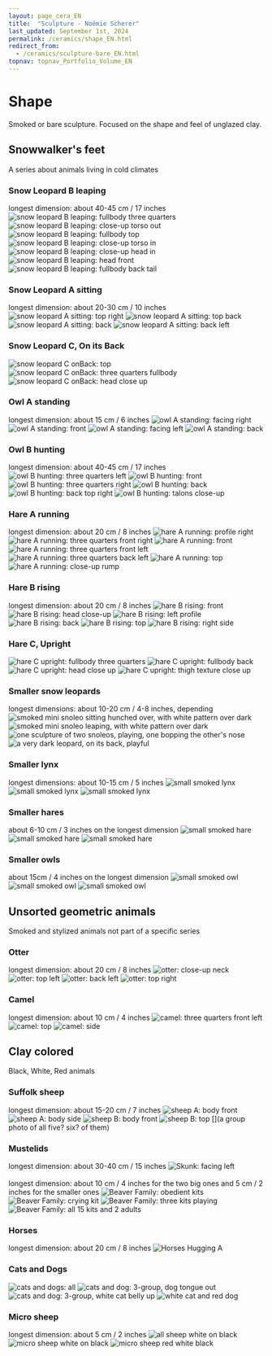 ```yaml
---
layout: page_cera_EN
title:  "Sculpture - Noémie Scherer"
last_updated: September 1st, 2024
permalink: /ceramics/shape_EN.html
redirect_from:
  - /ceramics/sculpture-bare_EN.html
topnav: topnav_Portfolio_Volume_EN
---
```


# Shape
Smoked or bare sculpture. Focused on the shape and feel of unglazed clay.

## Snowwalker's feet
A series about animals living in cold climates
### Snow Leopard B leaping
longest dimension: about 40-45 cm / 17 inches
![snow leopard B leaping: fullbody three quarters](/assets/art/ceramics/AVA2593_wm_glazed.jpg)
![snow leopard B leaping: close-up torso out](/assets/art/ceramics/AVA2592_wm_glazed.jpg)
![snow leopard B leaping: fullbody top](/assets/art/ceramics/AVA2590_wm_glazed.jpg)
![snow leopard B leaping: close-up torso in](/assets/art/ceramics/AVA2601_wm_glazed.jpg)
![snow leopard B leaping: close-up head in](/assets/art/ceramics/AVA2602_wm_glazed.jpg)
![snow leopard B leaping: head front](/assets/art/ceramics/AVA2564_wm_glazed.jpg)
![snow leopard B leaping: fullbody back tail](/assets/art/ceramics/AVA2605_wm_glazed.jpg)
### Snow Leopard A sitting
longest dimension: about 20-30 cm / 10 inches
![snow leopard A sitting: top right](/assets/art/ceramics/AVA2729_wm_glazed.jpg)
![snow leopard A sitting: top back](/assets/art/ceramics/AVA2739_wm_glazed.jpg)
![snow leopard A sitting: back](/assets/art/ceramics/AVA2763_wm_glazed.jpg)
![snow leopard A sitting: back left](/assets/art/ceramics/AVA2749_wm_glazed.jpg)
### Snow Leopard C, On its Back
![snow leopard C onBack: top](/assets/art/ceramics/IMG_1245_wm_def_gla.jpg)
![snow leopard C onBack: three quarters fullbody](/assets/art/ceramics/IMG_1283_wm_def_gla.jpg)
![snow leopard C onBack: head close up](/assets/art/ceramics/IMG_1296_wm_def_gla.jpg)

### Owl A standing 
longest dimension: about 15 cm / 6 inches
![owl A standing: facing right](/assets/art/ceramics/IMG_0664_wm_glazed.jpg)
![owl A standing: front](/assets/art/ceramics/IMG_0665_wm_glazed.jpg)
![owl A standing: facing left](/assets/art/ceramics/IMG_0666_wm_glazed.jpg)
![owl A standing: back](/assets/art/ceramics/IMG_0667_wm_glazed.jpg)
### Owl B hunting  
longest dimension: about 40-45 cm / 17 inches
![owl B hunting: three quarters left](/assets/art/ceramics/AVA2624_wm_glazed.jpg)
![owl B hunting: front](/assets/art/ceramics/AVA2622_wm_glazed.jpg)
![owl B hunting: three quarters right](/assets/art/ceramics/AVA2617_wm_glazed.jpg)
![owl B hunting: back](/assets/art/ceramics/AVA2628_wm_glazed.jpg)
![owl B hunting: back top right](/assets/art/ceramics/AVA2633_wm_glazed.jpg)
![owl B hunting: talons close-up](/assets/art/ceramics/AVA2626_wm_glazed.jpg)
### Hare A running  
longest dimension: about 20 cm / 8 inches
![hare A running: profile right](/assets/art/ceramics/AVA2679_wm_glazed.jpg)
![hare A running: three quarters front right](/assets/art/ceramics/AVA2664_wm_glazed.jpg)
![hare A running: front](/assets/art/ceramics/AVA2657_wm_glazed.jpg)
![hare A running: three quarters front left](/assets/art/ceramics/AVA2641_wm_glazed.jpg)
![hare A running: three quarters back left](/assets/art/ceramics/AVA2645_wm_glazed.jpg)
![hare A running: top](/assets/art/ceramics/AVA2648_wm_glazed.jpg)
![hare A running: close-up rump](/assets/art/ceramics/AVA2670_wm_glazed.jpg)
### Hare B rising
longest dimension: about 20 cm / 8 inches
![hare B rising: front](/assets/art/ceramics/AVA2680_wm_glazed.jpg)
![hare B rising: head close-up](/assets/art/ceramics/AVA2692_wm_glazed.jpg)
![hare B rising: left profile](/assets/art/ceramics/AVA2687_wm_glazed.jpg)
![hare B rising: back](/assets/art/ceramics/AVA2685_wm_glazed.jpg)
![hare B rising: top](/assets/art/ceramics/AVA2699_wm_glazed.jpg)
![hare B rising: right side](/assets/art/ceramics/AVA2708_wm_glazed.jpg)
### Hare C, Upright
![hare C upright: fullbody three quarters](/assets/art/ceramics/IMG_1115.JPG_wm_def_glazed.jpg)
![hare C upright: fullbody back](/assets/art/ceramics/IMG_1124.JPG_wm_def_glazed.jpg)
![hare C upright: head close up](/assets/art/ceramics/IMG_1119.JPG_wm_def_glazed.jpg)
![hare C upright: thigh texture close up](/assets/art/ceramics/IMG_1114.JPG_wm_def_glazed.jpg)
### Smaller snow leopards
longest dimensions: about 10-20 cm / 4-8 inches, depending
![smoked mini snoleo sitting hunched over, with white pattern over dark](/assets/art/ceramics/IMG_1314_wm_def_gla.jpg)
![smoked mini snoleo leaping, with white pattern over dark](/assets/art/ceramics/IMG_1309_wm_def_gla.jpg)
![one sculpture of two snoleos, playing, one bopping the other's nose](/assets/art/ceramics/IMG_0733_wm_glazed.jpg)
![a very dark leopard, on its back, playful](/assets/art/ceramics/IMG_1298_wm_def_gla.jpg)
### Smaller lynx
longest dimensions: about 10-15 cm / 5 inches
![small smoked lynx](/assets/art/ceramics/IMG_1483_wm_gla_def.jpg)
![small smoked lynx](/assets/art/ceramics/IMG_1491_wm_gla_def.jpg)
![small smoked lynx](/assets/art/ceramics/IMG_1492_wm_gla_def.jpg)
### Smaller hares
about 6-10 cm / 3 inches on the longest dimension
![small smoked hare](/assets/art/ceramics/IMG_1472_wm_gla_def.jpg)
![small smoked hare](/assets/art/ceramics/IMG_1601_wm_gla_def.jpg)
![small smoked hare](/assets/art/ceramics/IMG_1612_wm_gla_def.jpg)
### Smaller owls
about 15cm / 4 inches on the longest dimension
![small smoked owl](/assets/art/ceramics/IMG_1539_wm_gla_def.jpg)
![small smoked owl](/assets/art/ceramics/IMG_1538_wm_gla_def.jpg)
![small smoked owl](/assets/art/ceramics/IMG_1540_wm_gla_def.jpg)

## Unsorted geometric animals
Smoked and stylized animals not part of a specific series
### Otter
longest dimension: about 20 cm / 8 inches
![otter: close-up neck](/assets/art/ceramics/AVA2835_wm_glazed.jpg)
![otter: top left](/assets/art/ceramics/AVA2827_wm_glazed.jpg)
![otter: back left](/assets/art/ceramics/AVA2851_wm_glazed.jpg)
![otter: top right](/assets/art/ceramics/AVA2830_wm_glazed.jpg)
### Camel
longest dimension: about 10 cm / 4 inches
![camel: three quarters front left](/assets/art/ceramics/AVA2792_wm_glazed.jpg)
![camel: top](/assets/art/ceramics/AVA2800_wm_glazed.jpg)
![camel: side](/assets/art/ceramics/AVA2805_wm_glazed.jpg)

## Clay colored
Black, White, Red animals
### Suffolk sheep
longest dimension: about 15-20 cm / 7 inches
![sheep A: body front](/assets/art/ceramics/AVA2773_wm-id_glazed.jpg)
![sheep A: body side](/assets/art/ceramics/AVA2776_wm-id_glazed.jpg)
![sheep B: body front](/assets/art/ceramics/AVA2768_wm-id_glazed.jpg)
![sheep B: top](/assets/art/ceramics/AVA2770_wm-id_glazed.jpg)
[](a group photo of all five? six? of them)
### Mustelids
longest dimension: about 30-40 cm / 15 inches
![Skunk: facing left](/assets/art/ceramics/IMG_0641_wm_glazed.jpg)\
\
longest dimension: about 10 cm / 4 inches for the two big ones and 5 cm / 2 inches for the smaller ones
![Beaver Family: obedient kits](/assets/art/ceramics/IMG_0625_wm_glazed.jpg)
![Beaver Family: crying kit](/assets/art/ceramics/IMG_0628_wm_glazed.jpg)
![Beaver Family: three kits playing](/assets/art/ceramics/IMG_0629_wm_glazed.jpg)
![Beaver Family: all 15 kits and 2 adults](/assets/art/ceramics/IMG_0671_montage_wm_glazed.jpg)

### Horses
longest dimension: about 20 cm / 8 inches
![Horses Hugging A](/assets/art/ceramics/IMG_0652_wm_glazed.jpg)

### Cats and Dogs
![cats and dogs: all](/assets/art/ceramics/AVA2865_wm_glazed.jpg)
![cats and dog: 3-group, dog tongue out](/assets/art/ceramics/lulial02_glazed.jpg)
![cats and dog: 3-group, white cat belly up](/assets/art/ceramics/lulial01_glazed.jpg)
![white cat and red dog](/assets/art/ceramics/lual03_glazed.jpg)

### Micro sheep
longest dimension: about 5 cm / 2 inches
![all sheep white on black](/assets/art/ceramics/AVA2778_wm_glazed.jpg)
![micro sheep white on black](/assets/art/ceramics/AVA2788_wm_glazed.jpg)
![micro sheep red white black](/assets/art/ceramics/IMG_0996_wm.jpg)
